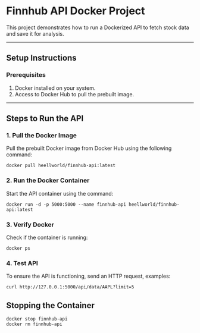 # Finnhub API Docker Project

This project demonstrates how to run a Dockerized API to fetch stock data and save it for analysis.

---

## **Setup Instructions**

### **Prerequisites**
1. Docker installed on your system.
2. Access to Docker Hub to pull the prebuilt image.

---

## **Steps to Run the API**

### **1. Pull the Docker Image**
Pull the prebuilt Docker image from Docker Hub using the following command:
```
docker pull heellworld/finnhub-api:latest
```

### **2. Run the Docker Container**
Start the API container using the command:
```
docker run -d -p 5000:5000 --name finnhub-api heellworld/finnhub-api:latest
```
### **3. Verify Docker**
Check if the container is running:
```
docker ps
```
### **4. Test API**
To ensure the API is functioning, send an HTTP request, examples:
```
curl http://127.0.0.1:5000/api/data/AAPL?limit=5
```
## **Stopping the Container**
```
docker stop finnhub-api
docker rm finnhub-api
```
